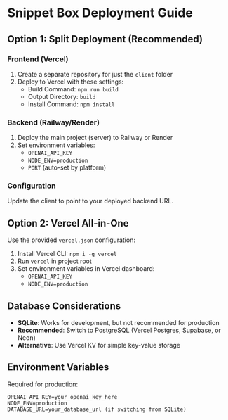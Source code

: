 # Snippet Box Deployment Guide

## Option 1: Split Deployment (Recommended)

### Frontend (Vercel)
1. Create a separate repository for just the `client` folder
2. Deploy to Vercel with these settings:
   - Build Command: `npm run build`
   - Output Directory: `build`
   - Install Command: `npm install`

### Backend (Railway/Render)
1. Deploy the main project (server) to Railway or Render
2. Set environment variables:
   - `OPENAI_API_KEY`
   - `NODE_ENV=production`
   - `PORT` (auto-set by platform)

### Configuration
Update the client to point to your deployed backend URL.

## Option 2: Vercel All-in-One

Use the provided `vercel.json` configuration:

1. Install Vercel CLI: `npm i -g vercel`
2. Run `vercel` in project root
3. Set environment variables in Vercel dashboard:
   - `OPENAI_API_KEY`
   - `NODE_ENV=production`

## Database Considerations

- **SQLite**: Works for development, but not recommended for production
- **Recommended**: Switch to PostgreSQL (Vercel Postgres, Supabase, or Neon)
- **Alternative**: Use Vercel KV for simple key-value storage

## Environment Variables

Required for production:
```
OPENAI_API_KEY=your_openai_key_here
NODE_ENV=production
DATABASE_URL=your_database_url (if switching from SQLite)
```
